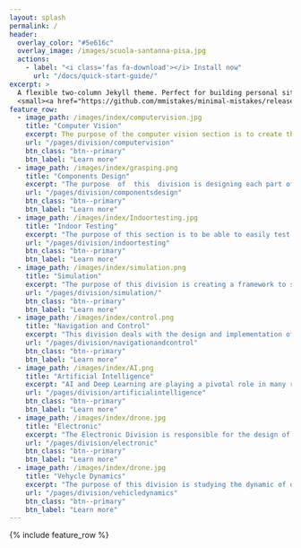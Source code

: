 ```yaml
---
layout: splash
permalink: /
header:
  overlay_color: "#5e616c"
  overlay_image: /images/scuola-santanna-pisa.jpg
  actions:
    - label: "<i class='fas fa-download'></i> Install now"
      url: "/docs/quick-start-guide/"
excerpt: >
  A flexible two-column Jekyll theme. Perfect for building personal sites, blogs, and portfolios.<br />
  <small><a href="https://github.com/mmistakes/minimal-mistakes/releases/tag/4.16.6">Latest release v4.16.6</a></small>
feature_row:
  - image_path: /images/index/computervision.jpg
    title: "Computer Vision"
    excerpt: The purpose of the computer vision section is to create the algorithms needed for the perception system on the drone to be able to correctly identify the target in an unstructured outdoor environment.
    url: "/pages/division/computervision"
    btn_class: "btn--primary"
    btn_label: "Learn more"
  - image_path: /images/index/grasping.png
    title: "Components Design"
    excerpt: "The purpose  of  this  division is designing each part of the drone correctly"
    url: "/pages/division/componentsdesign"
    btn_class: "btn--primary"
    btn_label: "Learn more"
  - image_path: /images/index/Indoortesting.jpg
    title: "Indoor Testing"
    excerpt: "The purpose of this section is to be able to easily test in the Real World the solutions provided by Control and Grasping."
    url: "/pages/division/indoortesting"
    btn_class: "btn--primary"
    btn_label: "Learn more"      
  - image_path: /images/index/simulation.png
    title: "Simulation"
    excerpt: "The purpose of this division is creating a framework to safely test control and computer vision algorithms, with obvious advantages with  respect to real world testing."
    url: "/pages/division/simulation/"
    btn_class: "btn--primary"
    btn_label: "Learn more"
  - image_path: /images/index/control.png
    title: "Navigation and Control"
    excerpt: "This division deals with the design and implementation of the control system and the navigation system of the quadcopter."
    url: "/pages/division/navigationandcontrol"
    btn_class: "btn--primary"
    btn_label: "Learn more"
  - image_path: /images/index/AI.png
    title: "Artificial Intelligence"
    excerpt: "AI and Deep Learning are playing a pivotal role in many recent Robotics applications. This convinced us that it would be necessary to have a proper section for implementing such solutions for the challenge"
    url: "/pages/division/artificialintelligence"
    btn_class: "btn--primary"
    btn_label: "Learn more"      
  - image_path: /images/index/drone.jpg
    title: "Electronic"
    excerpt: "The Electronic Division is responsible for the design of the interface between the sensors and the high level controller"
    url: "/pages/division/electronic"
    btn_class: "btn--primary"
    btn_label: "Learn more"
  - image_path: /images/index/drone.jpg
    title: "Vehycle Dynamics"
    excerpt: "The purpose of this division is studying the dynamic of our drone"
    url: "/pages/division/vehicledynamics"
    btn_class: "btn--primary"
    btn_label: "Learn more"      
---
```


{% include feature_row %}
